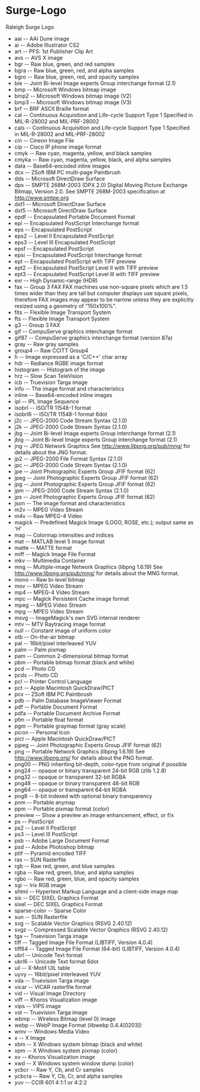 # Surge-Logo
Raleigh Surge Logo

* aai -- AAI Dune image
* ai -- Adobe Illustrator CS2
* art -- PFS: 1st Publisher Clip Art
* avs -- AVS X image
* bgr -- Raw blue, green, and red samples
* bgra -- Raw blue, green, red, and alpha samples
* bgro -- Raw blue, green, red, and opacity samples
* bie -- Joint Bi-level Image experts Group interchange format (2.1)
* bmp -- Microsoft Windows bitmap image
* bmp2 -- Microsoft Windows bitmap image (V2)
* bmp3 -- Microsoft Windows bitmap image (V3)
* brf -- BRF ASCII Braille format
* cal -- Continuous Acquisition and Life-cycle Support Type 1 Specified in MIL-R-28002 and MIL-PRF-28002
* cals -- Continuous Acquisition and Life-cycle Support Type 1 Specified in MIL-R-28002 and MIL-PRF-28002
* cin -- Cineon Image File
* cip -- Cisco IP phone image format
* cmyk -- Raw cyan, magenta, yellow, and black samples
* cmyka -- Raw cyan, magenta, yellow, black, and alpha samples
* data -- Base64-encoded inline images
* dcx -- ZSoft IBM PC multi-page Paintbrush
* dds -- Microsoft DirectDraw Surface
* dpx -- SMPTE 268M-2003 (DPX 2.0) Digital Moving Picture Exchange Bitmap, Version 2.0.  See SMPTE 268M-2003 specification at http://www.smtpe.org 
* dxt1 -- Microsoft DirectDraw Surface
* dxt5 -- Microsoft DirectDraw Surface
* epdf -- Encapsulated Portable Document Format
* epi -- Encapsulated PostScript Interchange format
* eps -- Encapsulated PostScript
* eps2 -- Level II Encapsulated PostScript
* eps3 -- Level III Encapsulated PostScript
* epsf -- Encapsulated PostScript
* epsi -- Encapsulated PostScript Interchange format
* ept -- Encapsulated PostScript with TIFF preview
* ept2 -- Encapsulated PostScript Level II with TIFF preview
* ept3 -- Encapsulated PostScript Level III with TIFF preview
* exr -- High Dynamic-range (HDR)
* fax -- Group 3 FAX FAX machines use non-square pixels which are 1.5 times wider than they are tall but computer displays use square pixels, therefore FAX images may appear to be narrow unless they are explicitly resized using a geometry of "150x100%".  
* fits -- Flexible Image Transport System
* fts -- Flexible Image Transport System
* g3 -- Group 3 FAX
* gif -- CompuServe graphics interchange format
* gif87 -- CompuServe graphics interchange format (version 87a)
* gray -- Raw gray samples
* group4 -- Raw CCITT Group4
* h -- Image expressed as a 'C/C++' char array
* hdr -- Radiance RGBE image format
* histogram -- Histogram of the image
* hrz -- Slow Scan TeleVision
* icb -- Truevision Targa image
* info -- The image format and characteristics
* inline -- Base64-encoded inline images
* ipl -- IPL Image Sequence
* isobrl -- ISO/TR 11548-1 format
* isobrl6 -- ISO/TR 11548-1 format 6dot
* j2c -- JPEG-2000 Code Stream Syntax (2.1.0)
* j2k -- JPEG-2000 Code Stream Syntax (2.1.0)
* jbg -- Joint Bi-level Image experts Group interchange format (2.1)
* jbig -- Joint Bi-level Image experts Group interchange format (2.1)
* jng -- JPEG Network Graphics See http://www.libpng.org/pub/mng/ for details about the JNG format.
* jp2 -- JPEG-2000 File Format Syntax (2.1.0)
* jpc -- JPEG-2000 Code Stream Syntax (2.1.0)
* jpe -- Joint Photographic Experts Group JFIF format (62)
* jpeg -- Joint Photographic Experts Group JFIF format (62)
* jpg -- Joint Photographic Experts Group JFIF format (62)
* jpm -- JPEG-2000 Code Stream Syntax (2.1.0)
* jps -- Joint Photographic Experts Group JFIF format (62)
* json -- The image format and characteristics
* m2v -- MPEG Video Stream
* m4v -- Raw MPEG-4 Video
* magick -- Predefined Magick Image (LOGO, ROSE, etc.); output same as 'H'
* map -- Colormap intensities and indices
* mat -- MATLAB level 5 image format
* matte -- MATTE format
* miff -- Magick Image File Format
* mkv -- Multimedia Container
* mng -- Multiple-image Network Graphics (libpng 1.6.19) See http://www.libpng.org/pub/mng/ for details about the MNG format.
* mono -- Raw bi-level bitmap
* mov -- MPEG Video Stream
* mp4 -- MPEG-4 Video Stream
* mpc -- Magick Persistent Cache image format
* mpeg -- MPEG Video Stream
* mpg -- MPEG Video Stream
* msvg -- ImageMagick's own SVG internal renderer
* mtv -- MTV Raytracing image format
* null -- Constant image of uniform color
* otb -- On-the-air bitmap
* pal -- 16bit/pixel interleaved YUV
* palm -- Palm pixmap
* pam -- Common 2-dimensional bitmap format
* pbm -- Portable bitmap format (black and white)
* pcd -- Photo CD
* pcds -- Photo CD
* pcl -- Printer Control Language
* pct -- Apple Macintosh QuickDraw/PICT
* pcx -- ZSoft IBM PC Paintbrush
* pdb -- Palm Database ImageViewer Format
* pdf -- Portable Document Format
* pdfa -- Portable Document Archive Format
* pfm -- Portable float format
* pgm -- Portable graymap format (gray scale)
* picon -- Personal Icon
* pict -- Apple Macintosh QuickDraw/PICT
* pjpeg -- Joint Photographic Experts Group JFIF format (62)
* png -- Portable Network Graphics (libpng 1.6.19) See http://www.libpng.org/ for details about the PNG format.
* png00 -- PNG inheriting bit-depth, color-type from original if possible
* png24 -- opaque or binary transparent 24-bit RGB (zlib 1.2.8)
* png32 -- opaque or transparent 32-bit RGBA
* png48 -- opaque or binary transparent 48-bit RGB
* png64 -- opaque or transparent 64-bit RGBA
* png8 -- 8-bit indexed with optional binary transparency
* pnm -- Portable anymap
* ppm -- Portable pixmap format (color)
* preview -- Show a preview an image enhancement, effect, or f/x
* ps -- PostScript
* ps2 -- Level II PostScript
* ps3 -- Level III PostScript
* psb -- Adobe Large Document Format
* psd -- Adobe Photoshop bitmap
* ptif -- Pyramid encoded TIFF
* ras -- SUN Rasterfile
* rgb -- Raw red, green, and blue samples
* rgba -- Raw red, green, blue, and alpha samples
* rgbo -- Raw red, green, blue, and opacity samples
* sgi -- Irix RGB image
* shtml -- Hypertext Markup Language and a client-side image map
* six -- DEC SIXEL Graphics Format
* sixel -- DEC SIXEL Graphics Format
* sparse-color -- Sparse Color
* sun -- SUN Rasterfile
* svg -- Scalable Vector Graphics (RSVG 2.40.12)
* svgz -- Compressed Scalable Vector Graphics (RSVG 2.40.12)
* tga -- Truevision Targa image
* tiff -- Tagged Image File Format (LIBTIFF, Version 4.0.4)
* tiff64 -- Tagged Image File Format (64-bit) (LIBTIFF, Version 4.0.4)
* ubrl -- Unicode Text format
* ubrl6 -- Unicode Text format 6dot
* uil -- X-Motif UIL table
* uyvy -- 16bit/pixel interleaved YUV
* vda -- Truevision Targa image
* vicar -- VICAR rasterfile format
* vid -- Visual Image Directory
* viff -- Khoros Visualization image
* vips -- VIPS image
* vst -- Truevision Targa image
* wbmp -- Wireless Bitmap (level 0) image
* webp -- WebP Image Format (libwebp 0.4.4[0203])
* wmv -- Windows Media Video
* x -- X Image
* xbm -- X Windows system bitmap (black and white)
* xpm -- X Windows system pixmap (color)
* xv -- Khoros Visualization image
* xwd -- X Windows system window dump (color)
* ycbcr -- Raw Y, Cb, and Cr samples
* ycbcra -- Raw Y, Cb, Cr, and alpha samples
* yuv -- CCIR 601 4:1:1 or 4:2:2
